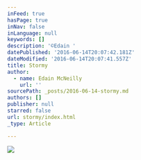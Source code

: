 ```yaml
---
inFeed: true
hasPage: true
inNav: false
inLanguage: null
keywords: []
description: '©Edain '
datePublished: '2016-06-14T20:07:42.181Z'
dateModified: '2016-06-14T20:07:41.557Z'
title: Stormy
author:
  - name: Edain McNeilly
    url: ''
sourcePath: _posts/2016-06-14-stormy.md
authors: []
publisher: null
starred: false
url: stormy/index.html
_type: Article

---
```

![](https://the-grid-user-content.s3-us-west-2.amazonaws.com/bf92ab76-ba19-4b61-9530-1a1f3446abd1.jpg)